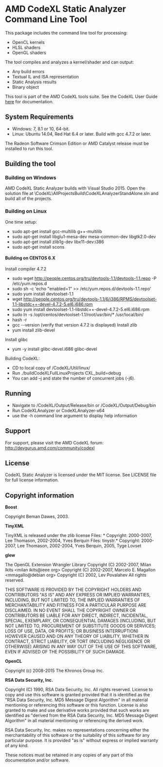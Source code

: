 # AMD CodeXL Static Analyzer Command Line Tool #

This package includes the command line tool for processing:
* OpenCL kernels
* HLSL shaders
* OpenGL shaders

The tool compiles and analyzes a kernel/shader and can output:
* Any build errors
* Textual IL and ISA representation
* Static Analysis results
* Binary object

This tool is part of the AMD CodeXL tools suite. See the CodeXL User Guide [here](http://developer.amd.com/tools-and-sdks/opencl-zone/codexl/) for documentation.

## System Requirements ##

* Windows: 7, 8.1 or 10, 64-bit. 
* Linux: Ubuntu 14.04, Red Hat 6.4 or later. Build with gcc 4.7.2 or later.

The Radeon Software Crimson Edition or AMD Catalyst release must be installed to run this tool.

## Building the tool ##

### Building on Windows ###
AMD CodeXL Static Analyzer builds with Visual Studio 2015.
Open the solution file at \CodeXL\AllProjectsBuild\CodeXLAnalyzerStandAlone.sln and build all of the projects.

### Building on Linux ###
One time setup:
* sudo apt-get install gcc-multilib g++-multilib
* sudo apt-get install libglu1-mesa-dev mesa-common-dev libgtk2.0-dev
* sudo apt-get install zlib1g-dev libx11-dev:i386
* sudo apt-get install scons

#### Building on CENTOS 6.X ####
Install compiler 4.7.2
* sudo wget http://people.centos.org/tru/devtools-1.1/devtools-1.1.repo -P /etc/yum.repos.d
* sudo sh -c 'echo "enabled=1" >> /etc/yum.repos.d/devtools-1.1.repo'
* sudo yum install devtoolset-1.1
* wget http://people.centos.org/tru/devtools-1.1/6/i386/RPMS/devtoolset-1.1-libstdc++-devel-4.7.2-5.el6.i686.rpm
* sudo yum install devtoolset-1.1-libstdc++-devel-4.7.2-5.el6.i686.rpm
* sudo ln -s /opt/centos/devtoolset-1.1/root/usr/bin/* /usr/local/bin/
* hash -r
* gcc --version (verify that version 4.7.2 is displayed)
Install zlib
* yum install zlib-devel

Install glibc
* yum -y install glibc-devel.i686 glibc-devel
 
Building CodeXL:
* CD to local copy of /CodeXL/Util/linux/
* Run ./buildCodeXLFullLinuxProjects CXL_build=debug
* You can add –j and state the number of concurrent jobs (-j6).

## Running ##

* Navigate to /CodeXL/Output/Release/bin or /CodeXL/Output/Debug/bin
* Run CodeXLAnalyzer or CodeXLAnalyzer-x64
* use the -h command line argument to display help information

## Support ##
For support, please visit the AMD CodeXL forum: http://devgurus.amd.com/community/codexl

## License ##
CodeXL Static Analyzer is licensed under the MIT license. See LICENSE file for full license information.

## Copyright information ##

**Boost**

Copyright Beman Dawes, 2003.
    
**TinyXML**

TinyXML is released under the zlib license
Files: *
Copyright: 2000-2007, Lee Thomason, 2002-2004, Yves Berquin 
Files: tinystr.*
Copyright: 2000-2007, Lee Thomason, 2002-2004, Yves Berquin, 2005, Tyge Lovset
    
**glew**

The OpenGL Extension Wrangler Library
Copyright (C) 2002-2007, Milan Ikits <milan ikits@ieee org>
Copyright (C) 2002-2007, Marcelo E. Magallon <mmagallo@debian org>
Copyright (C) 2002, Lev Povalahev
All rights reserved.

THIS SOFTWARE IS PROVIDED BY THE COPYRIGHT HOLDERS AND CONTRIBUTORS "AS IS" 
AND ANY EXPRESS OR IMPLIED WARRANTIES, INCLUDING, BUT NOT LIMITED TO, THE 
IMPLIED WARRANTIES OF MERCHANTABILITY AND FITNESS FOR A PARTICULAR PURPOSE
ARE DISCLAIMED. IN NO EVENT SHALL THE COPYRIGHT OWNER OR CONTRIBUTORS BE 
LIABLE FOR ANY DIRECT, INDIRECT, INCIDENTAL, SPECIAL, EXEMPLARY, OR 
CONSEQUENTIAL DAMAGES (INCLUDING, BUT NOT LIMITED TO, PROCUREMENT OF 
SUBSTITUTE GOODS OR SERVICES; LOSS OF USE, DATA, OR PROFITS; OR BUSINESS
INTERRUPTION) HOWEVER CAUSED AND ON ANY THEORY OF LIABILITY, WHETHER IN
CONTRACT, STRICT LIABILITY, OR TORT (INCLUDING NEGLIGENCE OR OTHERWISE)
ARISING IN ANY WAY OUT OF THE USE OF THIS SOFTWARE, EVEN IF ADVISED OF
THE POSSIBILITY OF SUCH DAMAGE.
    
**OpenCL**

Copyright (c) 2008-2015 The Khronos Group Inc.

**RSA Data Security, Inc.**

Copyright (C) 1990, RSA Data Security, Inc. All rights reserved.
License to copy and use this software is granted provided that
it is identified as the "RSA Data Security, Inc. MD5 Message
Digest Algorithm" in all material mentioning or referencing this 
software or this function.
License is also granted to make and use derivative works
provided that such works are identified as "derived from the RSA
Data Security, Inc. MD5 Message Digest Algorithm" in all
material mentioning or referencing the derived work.

RSA Data Security, Inc. makes no representations concerning
either the merchantability of this software or the suitability
of this software for any particular purpose.  It is provided "as
is" without express or implied warranty of any kind.

These notices must be retained in any copies of any part of this
documentation and/or software.
 
